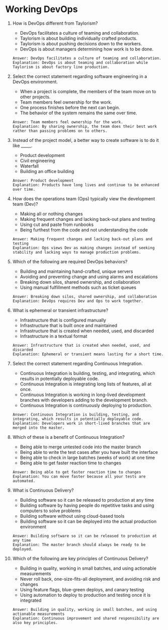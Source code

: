 # Working DevOps

1. How is DevOps different from Taylorism?
    - DevOps facilitates a culture of teaming and collaboration.
    - Taylorism is about building individually crafted products.
    - Taylorism is about pushing decisions down to the workers.
    - DevOps is about managers determining how work is to be done.
    ```
    Answer: DevOps facilitates a culture of teaming and collaboration.
    Explanation: DevOps is about teaming and collaboration while Taylorism is about factory line production.
    ```

2. Select the correct statement regarding software engineering in a DevOps environment.
    - When a project is complete, the members of the team move on to other projects.
    - Team members feel ownership for the work.
    - One process finishes before the next can begin.
    - The behavior of the system remains the same over time.
    ```
    Answer: Team members feel ownership for the work.
    Explanation: By sharing ownership, the team does their best work rather than passing problems on to others.
    ```

3. Instead of the project model, a better way to create software is to do it like _____.
    - Product development
    - Civil engineering
    - Waterfall
    - Building an office building
    ```
    Answer: Product development
    Explanation: Products have long lives and continue to be enhanced over time.
    ```

4. How does the operations team (Ops) typically view the development team (Dev)?
    - Making all or nothing changes
    - Making frequent changes and lacking back-out plans and testing
    - Using cut and paste from runbooks
    - Being furthest from the code and not understanding the code
    ```
    Answer: Making frequent changes and lacking back-out plans and testing
    Explanation: Ops views Dev as making changes instead of seeking stability and lacking ways to manage production problems.
    ```

5. Which of the following are required DevOps behaviors?
    - Building and maintaining hand-crafted, unique servers
    - Avoiding and preventing change and using alarms and escalations
    - Breaking down silos, shared ownership, and collaboration
    - Using manual fulfillment methods such as ticket queues
    ```
    Answer: Breaking down silos, shared ownership, and collaboration
    Explanation: DevOps requires Dev and Ops to work together.
    ```

6. What is ephemeral or transient infrastructure?
    - Infrastructure that is configured manually
    - Infrastructure that is built once and maintained
    - Infrastructure that is created when needed, used, and discarded
    - Infrastructure in a textual format
    ```
    Answer: Infrastructure that is created when needed, used, and discarded
    Explanation: Ephemeral or transient means lasting for a short time.
    ```

7. Select the correct statement regarding Continuous Integration.
    - Continuous Integration is building, testing, and integrating, which results in potentially deployable code.
    - Continuous Integration is integrating long lists of features, all at once.
    - Continuous Integration is working in long-lived development branches with developers adding to the development branch.
    - Continuous Integration is continuously deploying to production.
    ```
    Answer: Continuous Integration is building, testing, and integrating, which results in potentially deployable code.
    Explanation: Developers work in short-lived branches that are merged into the master.
    ```

8. Which of these is a benefit of Continuous Integration?
    - Being able to merge untested code into the master branch
    - Being able to write the test cases after you have built the interface
    - Being able to check in large batches (weeks of work) at one time
    - Being able to get faster reaction time to changes
    ```
    Answer: Being able to get faster reaction time to changes
    Explanation: You can move faster because all your tests are automated.
    ```

9. What is Continuous Delivery?
    - Building software so it can be released to production at any time
    - Building software by having people do repetitive tasks and using computers to solve problems
    - Building software without using cloud-based tools
    - Building software so it can be deployed into the actual production environment
    ```
    Answer: Building software so it can be released to production at any time
    Explanation: The master branch should always be ready to be deployed.
    ```

10. Which of the following are key principles of Continuous Delivery?
    - Building in quality, working in small batches, and using actionable measurements
    - Never roll back, one-size-fits-all deployment, and avoiding risk and changes
    - Using feature flags, blue-green deploys, and canary testing
    - Using automation to deploy to production and testing once it is integrated
    ```
    Answer: Building in quality, working in small batches, and using actionable measurements
    Explanation: Continuous improvement and shared responsibility are also key principles.
    ```
